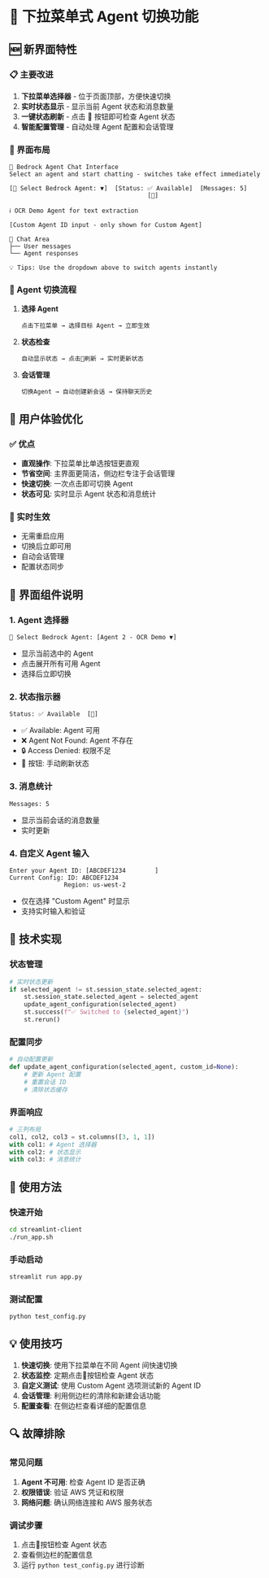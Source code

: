 # 🎯 下拉菜单式 Agent 切换功能

## 🆕 新界面特性

### 📋 主要改进
1. **下拉菜单选择器** - 位于页面顶部，方便快速切换
2. **实时状态显示** - 显示当前 Agent 状态和消息数量
3. **一键状态刷新** - 点击 🔄 按钮即可检查 Agent 状态
4. **智能配置管理** - 自动处理 Agent 配置和会话管理

### 🎨 界面布局

```
🤖 Bedrock Agent Chat Interface
Select an agent and start chatting - switches take effect immediately

[🤖 Select Bedrock Agent: ▼]  [Status: ✅ Available]  [Messages: 5]
                                      [🔄]

ℹ️ OCR Demo Agent for text extraction

[Custom Agent ID input - only shown for Custom Agent]

💬 Chat Area
├── User messages
└── Agent responses

💡 Tips: Use the dropdown above to switch agents instantly
```

### 🔄 Agent 切换流程

1. **选择 Agent**
   ```
   点击下拉菜单 → 选择目标 Agent → 立即生效
   ```

2. **状态检查**
   ```
   自动显示状态 → 点击🔄刷新 → 实时更新状态
   ```

3. **会话管理**
   ```
   切换Agent → 自动创建新会话 → 保持聊天历史
   ```

## 🎯 用户体验优化

### ✅ 优点
- **直观操作**: 下拉菜单比单选按钮更直观
- **节省空间**: 主界面更简洁，侧边栏专注于会话管理
- **快速切换**: 一次点击即可切换 Agent
- **状态可见**: 实时显示 Agent 状态和消息统计

### 🚀 实时生效
- 无需重启应用
- 切换后立即可用
- 自动会话管理
- 配置状态同步

## 📱 界面组件说明

### 1. Agent 选择器
```
🤖 Select Bedrock Agent: [Agent 2 - OCR Demo ▼]
```
- 显示当前选中的 Agent
- 点击展开所有可用 Agent
- 选择后立即切换

### 2. 状态指示器
```
Status: ✅ Available  [🔄]
```
- ✅ Available: Agent 可用
- ❌ Agent Not Found: Agent 不存在
- 🔒 Access Denied: 权限不足
- 🔄 按钮: 手动刷新状态

### 3. 消息统计
```
Messages: 5
```
- 显示当前会话的消息数量
- 实时更新

### 4. 自定义 Agent 输入
```
Enter your Agent ID: [ABCDEF1234        ]
Current Config: ID: ABCDEF1234
               Region: us-west-2
```
- 仅在选择 "Custom Agent" 时显示
- 支持实时输入和验证

## 🔧 技术实现

### 状态管理
```python
# 实时状态更新
if selected_agent != st.session_state.selected_agent:
    st.session_state.selected_agent = selected_agent
    update_agent_configuration(selected_agent)
    st.success(f"✅ Switched to {selected_agent}")
    st.rerun()
```

### 配置同步
```python
# 自动配置更新
def update_agent_configuration(selected_agent, custom_id=None):
    # 更新 Agent 配置
    # 重置会话 ID
    # 清除状态缓存
```

### 界面响应
```python
# 三列布局
col1, col2, col3 = st.columns([3, 1, 1])
with col1: # Agent 选择器
with col2: # 状态显示
with col3: # 消息统计
```

## 🎉 使用方法

### 快速开始
```bash
cd streamlint-client
./run_app.sh
```

### 手动启动
```bash
streamlit run app.py
```

### 测试配置
```bash
python test_config.py
```

## 💡 使用技巧

1. **快速切换**: 使用下拉菜单在不同 Agent 间快速切换
2. **状态监控**: 定期点击🔄按钮检查 Agent 状态
3. **自定义测试**: 使用 Custom Agent 选项测试新的 Agent ID
4. **会话管理**: 利用侧边栏的清除和新建会话功能
5. **配置查看**: 在侧边栏查看详细的配置信息

## 🔍 故障排除

### 常见问题
1. **Agent 不可用**: 检查 Agent ID 是否正确
2. **权限错误**: 验证 AWS 凭证和权限
3. **网络问题**: 确认网络连接和 AWS 服务状态

### 调试步骤
1. 点击🔄按钮检查 Agent 状态
2. 查看侧边栏的配置信息
3. 运行 `python test_config.py` 进行诊断

